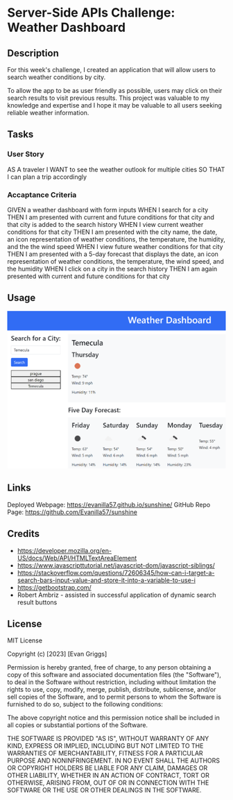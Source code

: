 # Server-Side APIs Challenge: Weather Dashboard

## Description

For this week's challenge, I created an application that will allow users to search weather conditions by city.

To allow the app to be as user friendly as possible, users may click on their search results to visit previous results. This project was valuable to my knowledge and expertise and I hope it may be valuable to all users seeking reliable weather information. 

## Tasks 

### User Story
AS A traveler
I WANT to see the weather outlook for multiple cities
SO THAT I can plan a trip accordingly

### Accaptance Criteria
GIVEN a weather dashboard with form inputs
WHEN I search for a city
THEN I am presented with current and future conditions for that city and that city is added to the search history
WHEN I view current weather conditions for that city
THEN I am presented with the city name, the date, an icon representation of weather conditions, the temperature, the humidity, and the the wind speed
WHEN I view future weather conditions for that city
THEN I am presented with a 5-day forecast that displays the date, an icon representation of weather conditions, the temperature, the wind speed, and the humidity
WHEN I click on a city in the search history
THEN I am again presented with current and future conditions for that city

## Usage
![Screenshot of a webpage displaying weather information](<assets/images/sunshine site.png>)

## Links
Deployed Webpage: https://evanilla57.github.io/sunshine/
GitHub Repo Page: https://github.com/Evanilla57/sunshine

## Credits

- https://developer.mozilla.org/en-US/docs/Web/API/HTMLTextAreaElement
- https://www.javascripttutorial.net/javascript-dom/javascript-siblings/
- https://stackoverflow.com/questions/72606345/how-can-i-target-a-search-bars-input-value-and-store-it-into-a-variable-to-use-i
- https://getbootstrap.com/
- Robert Ambriz - assisted in successful application of dynamic search result buttons

## License

MIT License

Copyright (c) [2023] [Evan Griggs]

Permission is hereby granted, free of charge, to any person obtaining a copy
of this software and associated documentation files (the "Software"), to deal
in the Software without restriction, including without limitation the rights
to use, copy, modify, merge, publish, distribute, sublicense, and/or sell
copies of the Software, and to permit persons to whom the Software is
furnished to do so, subject to the following conditions:

The above copyright notice and this permission notice shall be included in all
copies or substantial portions of the Software.

THE SOFTWARE IS PROVIDED "AS IS", WITHOUT WARRANTY OF ANY KIND, EXPRESS OR
IMPLIED, INCLUDING BUT NOT LIMITED TO THE WARRANTIES OF MERCHANTABILITY,
FITNESS FOR A PARTICULAR PURPOSE AND NONINFRINGEMENT. IN NO EVENT SHALL THE
AUTHORS OR COPYRIGHT HOLDERS BE LIABLE FOR ANY CLAIM, DAMAGES OR OTHER
LIABILITY, WHETHER IN AN ACTION OF CONTRACT, TORT OR OTHERWISE, ARISING FROM,
OUT OF OR IN CONNECTION WITH THE SOFTWARE OR THE USE OR OTHER DEALINGS IN THE
SOFTWARE.
